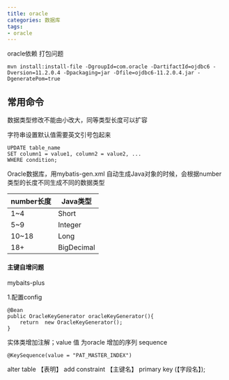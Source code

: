 ```yaml
---
title: oracle
categories: 数据库
tags: 
- oracle
---
```



 oracle依赖 打包问题

```
mvn install:install-file -DgroupId=com.oracle -DartifactId=ojdbc6 -Dversion=11.2.0.4 -Dpackaging=jar -Dfile=ojdbc6-11.2.0.4.jar -DgeneratePom=true
```



## 常用命令





数据类型修改不能由小改大，同等类型长度可以扩容

字符串设置默认值需要英文引号包起来

```
UPDATE table_name
SET column1 = value1, column2 = value2, ...
WHERE condition;
```

Oracle数据库，用mybatis-gen.xml 自动生成Java对象的时候，会根据number类型的长度不同生成不同的数据类型

| number长度 | Java类型   |
| ---------- | ---------- |
| 1~4        | Short      |
| 5~9        | Integer    |
| 10~18      | Long       |
| 18+        | BigDecimal |



#### 主键自增问题

mybaits-plus  

1.配置config 

```
@Bean
public OracleKeyGenerator oracleKeyGenerator(){
    return  new OracleKeyGenerator();
}
```

实体类增加注解；value 值 为oracle 增加的序列  sequence

``` 
@KeySequence(value = "PAT_MASTER_INDEX")
```

alter table  【表明】 add constraint 【主键名】 primary key (【字段名】);

